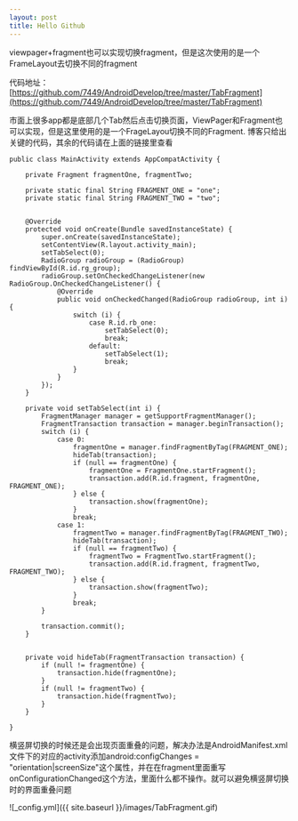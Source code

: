 ```yaml
---
layout: post
title: Hello Github
---
```


viewpager+fragment也可以实现切换fragment，但是这次使用的是一个FrameLayout去切换不同的fragment

代码地址：[https://github.com/7449/AndroidDevelop/tree/master/TabFragment](https://github.com/7449/AndroidDevelop/tree/master/TabFragment)

市面上很多app都是底部几个Tab然后点击切换页面，ViewPager和Fragment也可以实现，但是这里使用的是一个FrageLayou切换不同的Fragment.
博客只给出关键的代码，其余的代码请在上面的链接里查看

	public class MainActivity extends AppCompatActivity {
	
	    private Fragment fragmentOne, fragmentTwo;
	
	    private static final String FRAGMENT_ONE = "one";
	    private static final String FRAGMENT_TWO = "two";
	
	
	    @Override
	    protected void onCreate(Bundle savedInstanceState) {
	        super.onCreate(savedInstanceState);
	        setContentView(R.layout.activity_main);
	        setTabSelect(0);
	        RadioGroup radioGroup = (RadioGroup) findViewById(R.id.rg_group);
	        radioGroup.setOnCheckedChangeListener(new RadioGroup.OnCheckedChangeListener() {
	            @Override
	            public void onCheckedChanged(RadioGroup radioGroup, int i) {
	                switch (i) {
	                    case R.id.rb_one:
	                        setTabSelect(0);
	                        break;
	                    default:
	                        setTabSelect(1);
	                        break;
	                }
	            }
	        });
	    }
	
	    private void setTabSelect(int i) {
	        FragmentManager manager = getSupportFragmentManager();
	        FragmentTransaction transaction = manager.beginTransaction();
	        switch (i) {
	            case 0:
	                fragmentOne = manager.findFragmentByTag(FRAGMENT_ONE);
	                hideTab(transaction);
	                if (null == fragmentOne) {
	                    fragmentOne = FragmentOne.startFragment();
	                    transaction.add(R.id.fragment, fragmentOne, FRAGMENT_ONE);
	                } else {
	                    transaction.show(fragmentOne);
	                }
	                break;
	            case 1:
	                fragmentTwo = manager.findFragmentByTag(FRAGMENT_TWO);
	                hideTab(transaction);
	                if (null == fragmentTwo) {
	                    fragmentTwo = FragmentTwo.startFragment();
	                    transaction.add(R.id.fragment, fragmentTwo, FRAGMENT_TWO);
	                } else {
	                    transaction.show(fragmentTwo);
	                }
	                break;
	        }
	
	        transaction.commit();
	    }
	
	
	    private void hideTab(FragmentTransaction transaction) {
	        if (null != fragmentOne) {
	            transaction.hide(fragmentOne);
	        }
	        if (null != fragmentTwo) {
	            transaction.hide(fragmentTwo);
	        }
	    }
	
	}

横竖屏切换的时候还是会出现页面重叠的问题，解决办法是AndroidManifest.xml文件下的对应的activity添加android:configChanges = "orientation|screenSize"这个属性，并在在fragment里面重写onConfigurationChanged这个方法，里面什么都不操作。就可以避免横竖屏切换时的界面重叠问题

![_config.yml]({{ site.baseurl }}/images/TabFragment.gif)

